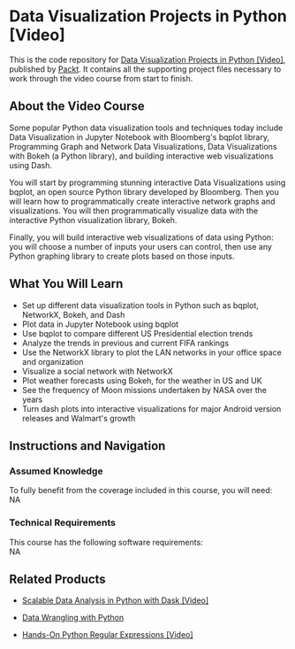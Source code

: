 # Data Visualization Projects in Python [Video]
This is the code repository for [Data Visualization Projects in Python [Video]](https://www.packtpub.com/virtualization-and-cloud/data-visualization-projects-python-video?utm_source=github&utm_medium=repository&utm_campaign=9781788830416), published by [Packt](https://www.packtpub.com/?utm_source=github). It contains all the supporting project files necessary to work through the video course from start to finish.
## About the Video Course
Some popular Python data visualization tools and techniques today include Data Visualization in Jupyter Notebook with Bloomberg's bqplot library, Programming Graph and Network Data Visualizations, Data Visualizations with Bokeh (a Python library), and building interactive web visualizations using Dash. 

You will start by programming stunning interactive Data Visualizations using bqplot, an open source Python library developed by Bloomberg. Then you will learn how to programmatically create interactive network graphs and visualizations. You will then programmatically visualize data with the interactive Python visualization library, Bokeh.

Finally, you will build interactive web visualizations of data using Python: you will choose a number of inputs your users can control, then use any Python graphing library to create plots based on those inputs.

<H2>What You Will Learn</H2>
<DIV class=book-info-will-learn-text>
<UL>
<LI>Set up different data visualization tools in Python such as bqplot, NetworkX, Bokeh, and Dash 
<LI>Plot data in Jupyter Notebook using bqplot 
<LI>Use bqplot to compare different US Presidential election trends 
<LI>Analyze the trends in previous and current FIFA rankings 
<LI>Use the NetworkX library to plot the LAN networks in your office space and organization 
<LI>Visualize a social network with NetworkX 
<LI>Plot weather forecasts using Bokeh, for the weather in US and UK 
<LI>See the frequency of Moon missions undertaken by NASA over the years 
<LI>Turn dash plots into interactive visualizations for major Android version releases and Walmart's growth </LI></UL></DIV>

## Instructions and Navigation
### Assumed Knowledge
To fully benefit from the coverage included in this course, you will need:<br/>
NA
### Technical Requirements
This course has the following software requirements:<br/>
NA

## Related Products
* [Scalable Data Analysis in Python with Dask [Video]]()

* [Data Wrangling with Python]()

* [Hands-On Python Regular Expressions [Video]]()

